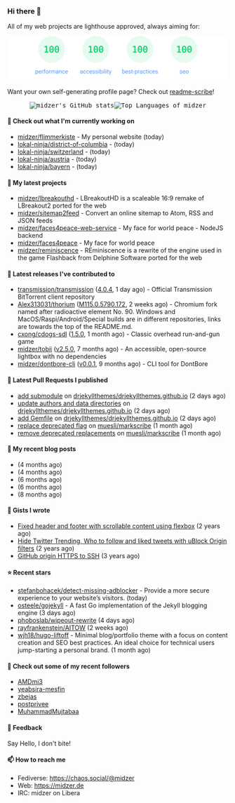 ### Hi there 👋

All of my web projects are lighthouse approved, always aiming for:

<p align="center">
  <kbd><img src="https://github.com/midzer/midzer/blob/master/lighthouse.svg" alt="Lighthouse score 100s"></kbd>
</p>

Want your own self-generating profile page? Check out [readme-scribe](https://github.com/muesli/readme-scribe)!

<p align="center">
  <kbd><img src="https://github-readme-stats.vercel.app/api?username=midzer&show_icons=true&hide_title=true&hide_border=true&theme=tokyonight" alt="midzer's GitHub stats"><img height="165" src="https://github-readme-stats.vercel.app/api/top-langs/?username=midzer&layout=compact&langs_count=8&hide_border=true&theme=tokyonight" alt="Top Languages of midzer"></kbd>
</p>

#### 👷 Check out what I'm currently working on

- [midzer/flimmerkiste](https://github.com/midzer/flimmerkiste) - My personal website (today)
- [lokal-ninja/district-of-columbia](https://github.com/lokal-ninja/district-of-columbia) -  (today)
- [lokal-ninja/switzerland](https://github.com/lokal-ninja/switzerland) -  (today)
- [lokal-ninja/austria](https://github.com/lokal-ninja/austria) -  (today)
- [lokal-ninja/bayern](https://github.com/lokal-ninja/bayern) -  (today)

#### 🌱 My latest projects

- [midzer/lbreakouthd](https://github.com/midzer/lbreakouthd) - LBreakoutHD is a scaleable 16:9 remake of LBreakout2 ported for the web
- [midzer/sitemap2feed](https://github.com/midzer/sitemap2feed) - Convert an online sitemap to Atom, RSS and JSON feeds
- [midzer/faces4peace-web-service](https://github.com/midzer/faces4peace-web-service) - My face for world peace - NodeJS backend
- [midzer/faces4peace](https://github.com/midzer/faces4peace) - My face for world peace
- [midzer/reminiscence](https://github.com/midzer/reminiscence) - REminiscence is a rewrite of the engine used in the game Flashback from Delphine Software ported for the web

#### 🔭 Latest releases I've contributed to

- [transmission/transmission](https://github.com/transmission/transmission) ([4.0.4](https://github.com/transmission/transmission/releases/tag/4.0.4), 1 day ago) - Official Transmission BitTorrent client repository
- [Alex313031/thorium](https://github.com/Alex313031/thorium) ([M115.0.5790.172](https://github.com/Alex313031/thorium/releases/tag/M115.0.5790.172), 2 weeks ago) - Chromium fork named after radioactive element No. 90. Windows and MacOS/Raspi/Android/Special builds are in different repositories, links are towards the top of the README.md.
- [cxong/cdogs-sdl](https://github.com/cxong/cdogs-sdl) ([1.5.0](https://github.com/cxong/cdogs-sdl/releases/tag/1.5.0), 1 month ago) - Classic overhead run-and-gun game
- [midzer/tobii](https://github.com/midzer/tobii) ([v2.5.0](https://github.com/midzer/tobii/releases/tag/v2.5.0), 7 months ago) - An accessible, open-source lightbox with no dependencies
- [midzer/dontbore-cli](https://github.com/midzer/dontbore-cli) ([v0.0.1](https://github.com/midzer/dontbore-cli/releases/tag/v0.0.1), 9 months ago) - CLI tool for DontBore

#### 🔨 Latest Pull Requests I published

- [add submodule](https://github.com/drjekyllthemes/drjekyllthemes.github.io/pull/9) on [drjekyllthemes/drjekyllthemes.github.io](https://github.com/drjekyllthemes/drjekyllthemes.github.io) (2 days ago)
- [update authors and data directories](https://github.com/drjekyllthemes/drjekyllthemes.github.io/pull/8) on [drjekyllthemes/drjekyllthemes.github.io](https://github.com/drjekyllthemes/drjekyllthemes.github.io) (2 days ago)
- [add Gemfile](https://github.com/drjekyllthemes/drjekyllthemes.github.io/pull/7) on [drjekyllthemes/drjekyllthemes.github.io](https://github.com/drjekyllthemes/drjekyllthemes.github.io) (2 days ago)
- [replace deprecated flag](https://github.com/muesli/markscribe/pull/82) on [muesli/markscribe](https://github.com/muesli/markscribe) (1 month ago)
- [remove deprecated replacements](https://github.com/muesli/markscribe/pull/81) on [muesli/markscribe](https://github.com/muesli/markscribe) (1 month ago)

#### 📜 My recent blog posts

- [](https://midzer.de/eierlikoerkuchen) (4 months ago)
- [](https://midzer.de/a-short-guideline-for-getting-stuff-done-without-ai) (4 months ago)
- [](https://midzer.de/omas-faschingskrapfen) (6 months ago)
- [](https://midzer.de/eine-frage-des-geldes) (6 months ago)
- [](https://midzer.de/avocado-mit-shrimps) (8 months ago)

#### 📓 Gists I wrote

- [Fixed header and footer with scrollable content using flexbox](https://gist.github.com/3893ce8c0bec6f805ec1a7bb3269775d) (2 years ago)
- [Hide Twitter Trending, Who to follow and liked tweets with uBlock Origin filters](https://gist.github.com/1afc39bdf5adbfe0020d1c2212b76b87) (2 years ago)
- [GitHub origin HTTPS to SSH](https://gist.github.com/3ceba8ad7d956e02d9e920b121d8d059) (3 years ago)

#### ⭐ Recent stars

- [stefanbohacek/detect-missing-adblocker](https://github.com/stefanbohacek/detect-missing-adblocker) - Provide a more secure experience to your website’s visitors. (today)
- [osteele/gojekyll](https://github.com/osteele/gojekyll) - A fast Go implementation of the Jekyll blogging engine (3 days ago)
- [phoboslab/wipeout-rewrite](https://github.com/phoboslab/wipeout-rewrite) (4 days ago)
- [rayfrankenstein/AITOW](https://github.com/rayfrankenstein/AITOW) (2 weeks ago)
- [wjh18/hugo-liftoff](https://github.com/wjh18/hugo-liftoff) - Minimal blog/portfolio theme with a focus on content creation and SEO best practices. An ideal choice for technical users jump-starting a personal brand. (1 month ago)

#### 👯 Check out some of my recent followers

- [AMDmi3](https://github.com/AMDmi3)
- [yeabsira-mesfin](https://github.com/yeabsira-mesfin)
- [zbejas](https://github.com/zbejas)
- [postprivee](https://github.com/postprivee)
- [MuhammadMujtabaa](https://github.com/MuhammadMujtabaa)

#### 💬 Feedback

Say Hello, I don't bite!

#### 📫 How to reach me

- Fediverse: https://chaos.social/@midzer
- Web: https://midzer.de
- IRC: midzer on Libera
